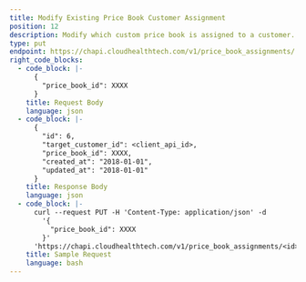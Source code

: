 ```yaml
---
title: Modify Existing Price Book Customer Assignment
position: 12
description: Modify which custom price book is assigned to a customer.
type: put
endpoint: https://chapi.cloudhealthtech.com/v1/price_book_assignments/:id
right_code_blocks:
  - code_block: |-
      {
        "price_book_id": XXXX
      }
    title: Request Body
    language: json
  - code_block: |-
      {
        "id": 6,
        "target_customer_id": <client_api_id>,
        "price_book_id": XXXX,
        "created_at": "2018-01-01",
        "updated_at": "2018-01-01"
      }
    title: Response Body
    language: json
  - code_block: |-
      curl --request PUT -H 'Content-Type: application/json' -d
        '{
          "price_book_id": XXXX
        }'
      'https://chapi.cloudhealthtech.com/v1/price_book_assignments/<id>?api_key=<your_api_key>'
    title: Sample Request
    language: bash
---
```

